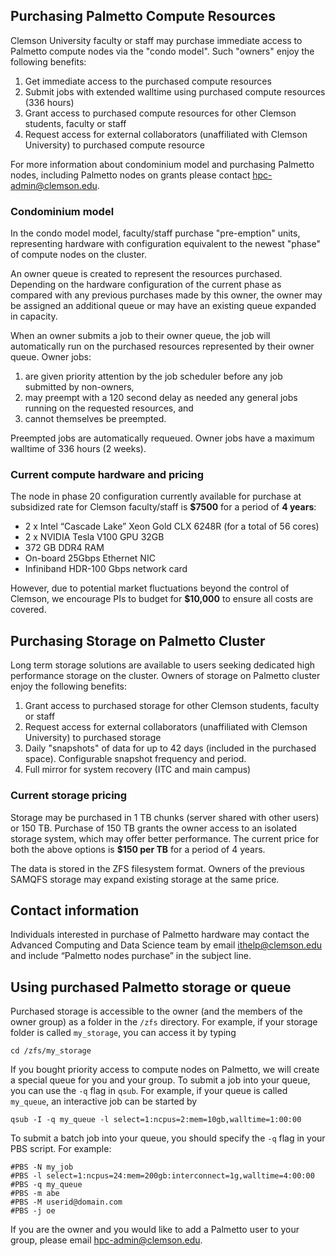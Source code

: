 ## Purchasing Palmetto Compute Resources

Clemson University faculty or staff may purchase immediate access to
Palmetto compute nodes via the "condo model".
Such "owners" enjoy the following benefits:

1. Get immediate access to the purchased compute resources
2. Submit jobs with extended walltime using purchased compute resources (336 hours)
3. Grant access to purchased compute resources for other Clemson students, faculty or staff
4. Request access for external collaborators (unaffiliated with Clemson University) to purchased compute resource

For more information about condominium model and purchasing Palmetto nodes,
including Palmetto nodes on grants please contact
<hpc-admin@clemson.edu>.

### Condominium model

In the condo model model, faculty/staff purchase "pre-emption" units,
representing hardware with configuration equivalent to the newest
"phase" of compute nodes on the cluster.

An owner queue is created to represent the
resources purchased.
Depending on the hardware configuration of the current phase as compared
with any previous purchases made by this owner,
the owner may be assigned an additional queue
or may have an existing queue expanded in capacity.

When an owner submits a job to their owner queue, the job will automatically run on the
purchased resources represented by their owner queue. Owner jobs:

1. are given priority attention by the job scheduler before any job submitted by non-owners,
2. may preempt with a 120 second delay as needed any general jobs running on the requested resources, and
3. cannot themselves be preempted.

Preempted jobs are automatically requeued.
Owner jobs have a maximum walltime of 336 hours
(2 weeks).

### Current compute hardware and pricing

The node in phase 20 configuration currently available for purchase at subsidized rate for Clemson faculty/staff is **$7500** for a period of **4 years**:

* 2 x Intel “Cascade Lake” Xeon Gold CLX 6248R (for a total of 56 cores)
* 2 x NVIDIA Tesla V100 GPU 32GB
* 372 GB DDR4 RAM
* On-board 25Gbps Ethernet NIC
* Infiniband HDR-100 Gbps network card

However, due to potential market fluctuations beyond the control of Clemson, we encourage PIs to budget for **$10,000** to ensure all costs are covered.

## Purchasing Storage on Palmetto Cluster

Long term storage solutions are available to users seeking
dedicated high performance storage on the cluster.
Owners of storage on Palmetto cluster enjoy the following benefits:

1.  Grant access to purchased storage for other
	Clemson students, faculty or staff
1.	Request access for external collaborators (unaffiliated with Clemson University)
	to purchased storage
1. 	Daily "snapshots" of data for up to 42 days (included in the purchased space).
	Configurable snapshot frequency and period.
1.	Full mirror for system recovery (ITC and main campus)

### Current storage pricing

Storage may be purchased in 1 TB chunks (server shared with other users)
or 150 TB.
Purchase of 150 TB grants the owner access to an isolated storage system,
which may offer better performance.
The current price for both the above options is **$150 per TB**
for a period of 4 years.

The data is stored in the ZFS filesystem format.
Owners of the previous SAMQFS storage
may expand existing storage at the same price.

## Contact information

Individuals interested in purchase of Palmetto hardware
may contact the Advanced Computing and Data Science team by email ithelp@clemson.edu
and include “Palmetto nodes purchase” in the subject line.

## Using purchased Palmetto storage or queue

Purchased storage is accessible to the owner (and the members of the owner group) as a folder in the `/zfs` directory. For example, if your storage folder is called `my_storage`, you can access it by typing

~~~
cd /zfs/my_storage
~~~

If you bought priority access to compute nodes on Palmetto, we will create a special queue for you and your group. To submit a job into your queue, you can use the `-q` flag in `qsub`. For example, if your queue is called `my_queue`, an interactive job can be started by

~~~
qsub -I -q my_queue -l select=1:ncpus=2:mem=10gb,walltime=1:00:00
~~~

To submit a batch job into your queue, you should specify the `-q` flag in your PBS script. For example:

~~~
#PBS -N my_job
#PBS -l select=1:ncpus=24:mem=200gb:interconnect=1g,walltime=4:00:00
#PBS -q my_queue
#PBS -m abe
#PBS -M userid@domain.com
#PBS -j oe
~~~

If you are the owner and you would like to add a Palmetto user to your group, please email <hpc-admin@clemson.edu>.
